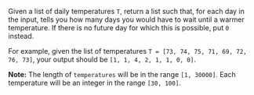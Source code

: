 Given a list of daily temperatures `` T ``, return a list such that, for each day in the input, tells you how many days you would have to wait until a warmer temperature. If there is no future day for which this is possible, put `` 0 `` instead.

For example, given the list of temperatures `` T = [73, 74, 75, 71, 69, 72, 76, 73] ``, your output should be `` [1, 1, 4, 2, 1, 1, 0, 0] ``.

__Note:__The length of `` temperatures `` will be in the range `` [1, 30000] ``.Each temperature will be an integer in the range `` [30, 100] ``.